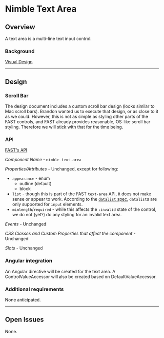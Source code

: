# Nimble Text Area

## Overview

A text area is a multi-line text input control.

### Background

[Visual Design](https://xd.adobe.com/view/8ce280ab-1559-4961-945c-182955c7780b-d9b1/screen/7c146e4b-c7c9-4975-a158-10e6093c522d/)

---

## Design

### Scroll Bar

The design document includes a custom scroll bar design (looks similar to Mac scroll bars). Brandon wanted us to execute that design, or as close to it as we could. However, this is not as simple as styling other parts of the FAST controls, and FAST already provides reasonable, OS-like scroll bar styling. Therefore we will stick with that for the time being.

### API

[FAST's API](https://github.com/microsoft/fast/blob/ec5ceaefe295bf410b7e3db34867ac600f4a0d0e/packages/web-components/fast-foundation/src/text-area/text-area.spec.md)

_Component Name_ - `nimble-text-area`

_Properties/Attributes_ - Unchanged, except for following:

-   `appearance` - enum
    -   outline (default)
    -   block
-   `list` - though this is part of the FAST `text-area` API, it does not make sense or appear to work. According to the [`datalist` spec](https://html.spec.whatwg.org/multipage/form-elements.html#the-datalist-element), `datalist`s are only supported for `input` elements.
-   `minlength`/`required` - while this affects the `:invalid` state of the control, we do not (yet?) do any styling for an invalid text area.

_Events_ - Unchanged

_CSS Classes and Custom Properties that affect the component_ - Unchanged

_Slots_ - Unchanged

### Angular integration

An Angular directive will be created for the text area. A ControlValueAccessor will also be created based on DefaultValueAccessor.

### Additional requirements

None anticipated.

---

## Open Issues

None.
